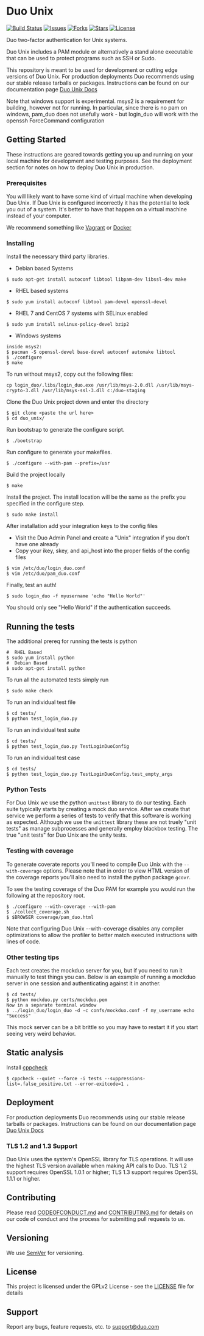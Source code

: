 Duo Unix
===
[![Build Status](https://travis-ci.org/duosecurity/duo_unix.svg?branch=master)](https://travis-ci.org/duosecurity/duo_unix)
[![Issues](https://img.shields.io/github/issues/duosecurity/duo_unix)](https://github.com/duosecurity/duo_unix/issues)
[![Forks](https://img.shields.io/github/forks/duosecurity/duo_unix)](https://github.com/duosecurity/duo_unix/network/members)
[![Stars](https://img.shields.io/github/stars/duosecurity/duo_unix)](https://github.com/duosecurity/duo_unix/stargazers)
[![License](https://img.shields.io/badge/License-View%20License-orange)](https://github.com/duosecurity/duo_unix/blob/master/LICENSE)

Duo two-factor authentication for Unix systems.

Duo Unix includes a PAM module or alternatively a stand alone executable that can be used to protect programs such as SSH or Sudo.

This repository is meant to be used for development or cutting edge versions of Duo Unix.
For production deployments Duo recommends using our stable release tarballs or packages. Instructions can be found on our documentation page [Duo Unix Docs](https://duo.com/docs/duounix)

Note that windows support is experimental.  msys2 is a requirement for building, however not for running.  In particular, since there is no pam on windows, pam_duo does not usefully work - but login_duo will work with the openssh ForceCommand configuration


## Getting Started

These instructions are geared towards getting you up and running on your local machine for development and testing purposes.
See the deployment section for notes on how to deploy Duo Unix in production.


### Prerequisites

You will likely want to have some kind of virtual machine when developing Duo Unix. If Duo Unix is configured incorrectly it has the potential to lock you out of a system. It's better to have that happen on a virtual machine instead of your computer.

We recommend something like [Vagrant](https://www.vagrantup.com/) or [Docker](https://www.docker.com/)

### Installing

Install the necessary third party libraries.

- Debian based Systems
```
$ sudo apt-get install autoconf libtool libpam-dev libssl-dev make
```

- RHEL based systems
```
$ sudo yum install autoconf libtool pam-devel openssl-devel
```

- RHEL 7 and CentOS 7 systems with SELinux enabled
```
$ sudo yum install selinux-policy-devel bzip2
```

- Windows systems

```
inside msys2:
$ pacman -S openssl-devel base-devel autoconf automake libtool
$ ./configure
$ make
```

To run without msys2, copy out the following files:
```
cp login_duo/.libs/login_duo.exe /usr/lib/msys-2.0.dll /usr/lib/msys-crypto-3.dll /usr/lib/msys-ssl-3.dll c:/duo-staging
```

Clone the Duo Unix project down and enter the directory
```
$ git clone <paste the url here>
$ cd duo_unix/
```

Run bootstrap to generate the configure script.
```
$ ./bootstrap
```

Run configure to generate your makefiles.
```
$ ./configure --with-pam --prefix=/usr
```

Build the project locally
```
$ make
```

Install the project. The install location will be the same as the prefix you specified in the configure step.
```
$ sudo make install
```

After installation add your integration keys to the config files
- Visit the Duo Admin Panel and create a "Unix" integration if you don't have one already
- Copy your ikey, skey, and api_host into the proper fields of the config files
```
$ vim /etc/duo/login_duo.conf
$ vim /etc/duo/pam_duo.conf
```

Finally, test an auth!
```
$ sudo login_duo -f myusername 'echo "Hello World"'
```
You should only see "Hello World" if the authentication succeeds.

## Running the tests

The additional prereq for running the tests is python
```
#  RHEL Based
$ sudo yum install python
#  Debian Based
$ sudo apt-get install python
```

To run all the automated tests simply run
```
$ sudo make check
```
To run an individual test file
```
$ cd tests/
$ python test_login_duo.py
```
To run an individual test suite
```
$ cd tests/
$ python test_login_duo.py TestLoginDuoConfig
```
To run an individual test case
```
$ cd tests/
$ python test_login_duo.py TestLoginDuoConfig.test_empty_args
```

### Python Tests

For Duo Unix we use the python `unittest` library to do our testing. Each suite
typically starts by creating a mock duo service. After we create that service
we perform a series of tests to verify that this software is working as
expected. Although we use the `unittest` library these are not truely "unit tests"
as manage subprocesses and generally employ blackbox testing. The true "unit tests"
for Duo Unix are the unity tests.

### Testing with coverage
To generate coverate reports you'll need to compile Duo Unix with the `--with-coverage` options.
Please note that in order to view HTML version of the coverage reports you'll also need to
install the python package `gcovr`.

To see the testing coverage of the Duo PAM for example you would run the following at the
repository root.
```
$ ./configure --with-coverage --with-pam
$ ./collect_coverage.sh
$ $BROWSER coverage/pam_duo.html
```
Note that configuring Duo Unix --with-coverage disables any compiler optimizations
to allow the profiler to better match executed instructions with lines of code.

### Other testing tips

Each test creates the mockduo server for you, but if you need to run it manually to test things you can.
Below is an example of running a mockduo server in one session and authenticating against it in another.
```
$ cd tests/
$ python mockduo.py certs/mockduo.pem
Now in a separate terminal window
$ ../login_duo/login_duo -d -c confs/mockduo.conf -f my_username echo "Success"
```
This mock server can be a bit brittle so you may have to restart it if you start seeing very weird behavior.

## Static analysis

Install [cppcheck](http://cppcheck.sourceforge.net/)

```
$ cppcheck --quiet --force -i tests --suppressions-list=.false_positive.txt --error-exitcode=1 .
```

## Deployment

For production deployments Duo recommends using our stable release tarballs or packages. Instructions can be found on our documentation page [Duo Unix Docs](https://duo.com/docs/duounix)

### TLS 1.2 and 1.3 Support

Duo Unix uses the system's OpenSSL library for TLS operations.  It will use the highest TLS version available when making API calls to Duo.  TLS 1.2 support requires OpenSSL 1.0.1 or higher; TLS 1.3 support requires OpenSSL 1.1.1 or higher.

## Contributing

Please read [CODEOFCONDUCT.md](CODEOFCONDUCT.md) and [CONTRIBUTING.md](CONTRIBUTING.md) for details on our code of conduct and the process for submitting pull requests to us.

## Versioning

We use [SemVer](http://semver.org/) for versioning.

## License

This project is licensed under the GPLv2 License - see the [LICENSE](LICENSE) file for details

## Support

Report any bugs, feature requests, etc. to support@duo.com
